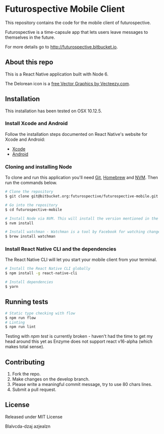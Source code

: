 # Futurospective Mobile Client

This repository contains the code for the mobile client of futurospective.

Futurospective is a time-capsule app that lets users leave messages to themselves in the future.

For more details go to http://futurospective.bitbucket.io.

## About this repo

This is a React Native application built with Node 6.

The Delorean icon is a [free Vector Graphics by Vecteezy.com](https://www.vecteezy.com/vector-art/136991-free-delorean-vector-illustration).

## Installation

This installation has been tested on OSX 10.12.5.

### Install Xcode and Android 

Follow the installation steps documented on React Native's website for Xcode and Android:
  * [Xcode](https://facebook.github.io/react-native/docs/getting-started.html#xcode)
  * [Android](https://facebook.github.io/react-native/docs/getting-started.html#android-development-environment)

### Cloning and installing Node
To clone and run this application you'll need [Git](https://git-scm.com/), [Homebrew](https://brew.sh/) and [NVM](https://github.com/creationix/nvm). Then run the commands below.

```bash
# Clone the repository
$ git clone git@bitbucket.org:futurospective/futurospective-mobile.git

# Go into the repository
$ cd futurospective-mobile

# Install Node via NVM. This will install the version mentioned in the .nvmrc file.
$ nvm install

# Install watchman - Watchman is a tool by Facebook for watching changes in the filesystem. It is highly recommended you install it for better performance.
$ brew install watchman
```

### Install React Native CLI and the dependencies

The React Native CLI will let you start your mobile client from your terminal.

```bash
# Install the React Native CLI globally
$ npm install -g react-native-cli

# Install dependencies
$ yarn
```

## Running tests

```bash
# Static type checking with flow
$ npm run flow
# Linting
$ npm run lint
```

Testing with _npm test_ is currently broken - haven't had the time to get my head around this yet as Enzyme does not support react v16-alpha (which makes total sense).

## Contributing

  1. Fork the repo.
  2. Make changes on the develop branch.
  3. Please write a meaningful commit message, try to use 80 chars lines.
  4. Submit a pull request.

## License

Released under MIT License

Blalvcda-dzaj
azjealzn
